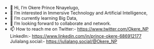 - 👋 Hi, I’m Okere Prince Nnayelugo,
- 👀 I’m interested in Immersive Technology and Artificial Intelligence,
- 🌱 I’m currently learning Big Data,
- 💞️ I’m looking forward to collaborate and network.
- 📫 How to reach me on Twitter:- https://www.twitter.com/Okere_NP <br> LinkedIn:- https://www.linkedin.com/in/prince-okere-686912177
Julialang.social:- https://julialang.social/@Okere_NP

<!---
Okere-NP/Okere-NP is a ✨ special ✨ repository because its `README.md` (this file) appears on your GitHub profile.
You can click the Preview link to take a look at your changes.
--->
